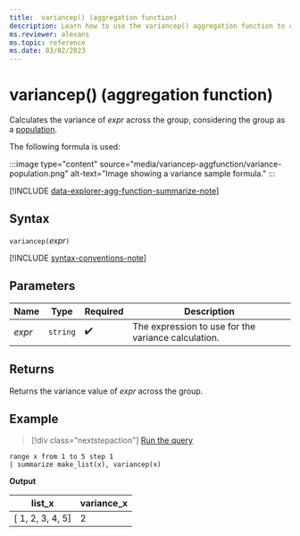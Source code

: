 ```yaml
---
title:  variancep() (aggregation function)
description: Learn how to use the variancep() aggregation function to calculate the population variance of an expression across the group.
ms.reviewer: alexans
ms.topic: reference
ms.date: 03/02/2023
---
```

# variancep() (aggregation function)

Calculates the variance of *expr* across the group, considering the group as a [population](https://en.wikipedia.org/wiki/Statistical_population).

The following formula is used:

:::image type="content" source="media/variancep-aggfunction/variance-population.png" alt-text="Image showing a variance sample formula." :::

[!INCLUDE [data-explorer-agg-function-summarize-note](../includes/data-explorer-agg-function-summarize-note.md)]

## Syntax

`variancep(`*expr*`)`

[!INCLUDE [syntax-conventions-note](../includes/syntax-conventions-note.md)]

## Parameters

| Name | Type | Required | Description |
|--|--|--|--|
|*expr* | `string` |  :heavy_check_mark: | The expression to use for the variance calculation.|

## Returns

Returns the variance value of *expr* across the group.

## Example

> [!div class="nextstepaction"]
> <a href="https://dataexplorer.azure.com/clusters/help/databases/Samples?query=H4sIAAAAAAAAAytKzEtPVahQSCvKz1UwVCjJVzBVKC5JLVAw5KpRKC7NzU0syqxKVchNzE6Nz8ksLtGo0NRRKAMKJuYlpxYAeQCFH59wQQAAAA==" target="_blank">Run the query</a>

```kusto
range x from 1 to 5 step 1
| summarize make_list(x), variancep(x) 
```

**Output**

|list_x|variance_x|
|---|---|
|[ 1, 2, 3, 4, 5]|2|
